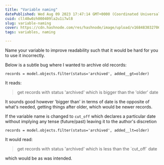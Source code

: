 ```yaml
---
title: "Variable naming"
datePublished: Wed Aug 09 2023 17:47:14 GMT+0000 (Coordinated Universal Time)
cuid: cll40w0zh000409la2u1i7wl8
slug: variable-naming
cover: https://cdn.hashnode.com/res/hashnode/image/upload/v1684830327064/ffeef450-777d-4f7c-aadd-efd081e753a2.png
tags: variables, naming

---
```


Name your variable to improve readability such that it would be hard for you to use it incorrectly.

Below is a subtle bug where I wanted to archive old records:

`records = model.objects.filter(status='archived', added__gt=older)`

It reads:

> get records with status 'archived' which is bigger than the 'older' date

It sounds good however 'bigger than' in terms of date is the opposite of what's needed, getting things after older, which would be newer records.

If the variable name is changed to `cut_off` which declares a particular date without implying any tense (future/past) leaving it to the author's discretion

`records = model.objects.filter(status='archived', added__lt=older)`

It would read:

> get records with status 'archived' which is less than the \`cut\_off\` date

which would be as was intended.